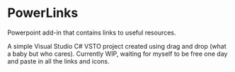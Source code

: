 # PowerLinks 

Powerpoint add-in that contains links to useful resources.

A simple Visual Studio C# VSTO project created using drag and drop (what a baby but who cares). Currently WIP, waiting for myself to be free one day and paste in all the links and icons.
